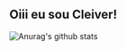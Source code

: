 ## Oiii eu sou Cleiver!
![Anurag's github stats](https://github-readme-stats.vercel.app/api?CleiverCoelho=anuraghazra)
